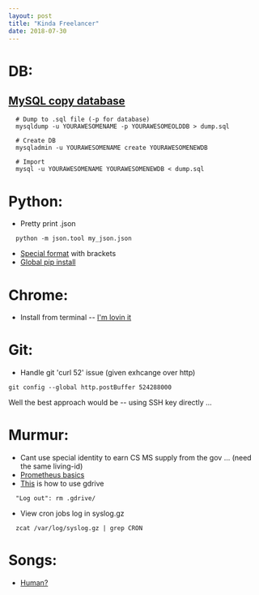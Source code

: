 ```yaml
---
layout: post
title: "Kinda Freelancer"
date: 2018-07-30
---
```

# DB:
## [MySQL copy database](https://dev.mysql.com/doc/refman/5.6/en/mysqldump-copying-database.html)
```
  # Dump to .sql file (-p for database)
  mysqldump -u YOURAWESOMENAME -p YOURAWESOMEOLDDB > dump.sql

  # Create DB
  mysqladmin -u YOURAWESOMENAME create YOURAWESOMENEWDB

  # Import 
  mysql -u YOURAWESOMENAME YOURAWESOMENEWDB < dump.sql
```

# Python:
- Pretty print .json
```
  python -m json.tool my_json.json
```
- [Special format](https://stackoverflow.com/a/5466478/9326078) with brackets
- [Global pip install](https://stackoverflow.com/a/41352413/9326078)

# Chrome:
- Install from terminal -- [I'm lovin it](https://askubuntu.com/a/79284)

# Git:
- Handle git 'curl 52' issue (given exhcange over http)
```
git config --global http.postBuffer 524288000
```
Well the best approach would be -- using SSH key directly ...

# Murmur:
- Cant use special identity to earn CS MS supply from the gov ... (need the same living-id)
- [Prometheus basics](https://www.youtube.com/watch?v=evPYwNzoltU)
- [This](https://www.howtoforge.com/tutorial/how-to-access-google-drive-from-linux-gdrive/) is how to use gdrive
```
  "Log out": rm .gdrive/
```
- View cron jobs log in syslog.gz
```
  zcat /var/log/syslog.gz | grep CRON
```

# Songs:
- [Human?](https://www.youtube.com/watch?v=L3wKzyIN1yk)
